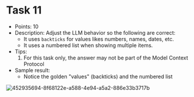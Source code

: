 # Task 11
- Points: 10
- Description: Adjust the LLM behavior so the following are correct:
    - It uses `backticks` for values likes numbers, names, dates, etc.
    - It uses a numbered list when showing multiple items.
- Tips:
  1. For this task only, the answer may not be part of the Model Context Protocol
- Sample result:
  - Notice the golden "values" (backticks) and the numbered list

![452935694-8f68122e-a588-4e94-a5a2-886e33b3717b](https://github.com/user-attachments/assets/1e81e1f3-a891-4932-8857-8e3e3aee1a61)
